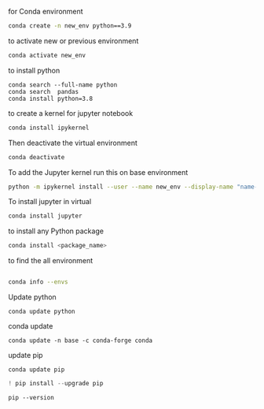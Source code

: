 for Conda environment
```bash
conda create -n new_env python==3.9
```

to activate new or previous environment
```bash
conda activate new_env
```
to install python
```shell
conda search --full-name python
conda search  pandas
conda install python=3.8
```

to create a kernel for jupyter notebook

```bash
conda install ipykernel
```

Then deactivate the virtual environment
```bash
conda deactivate
```
To add the Jupyter kernel run this on base environment
```bash
python -m ipykernel install --user --name new_env --display-name "name-change this"
```
To install jupyter in virtual
```bash
conda install jupyter
```
to install any Python package
```bash
conda install <package_name>
```

to find the all environment
```bash

conda info --envs
```

Update python
``` shell
conda update python
```

conda update
``` shell
conda update -n base -c conda-forge conda
```

update pip

```shell
conda update pip
```

```python
! pip install --upgrade pip
```

```shell
pip --version
```